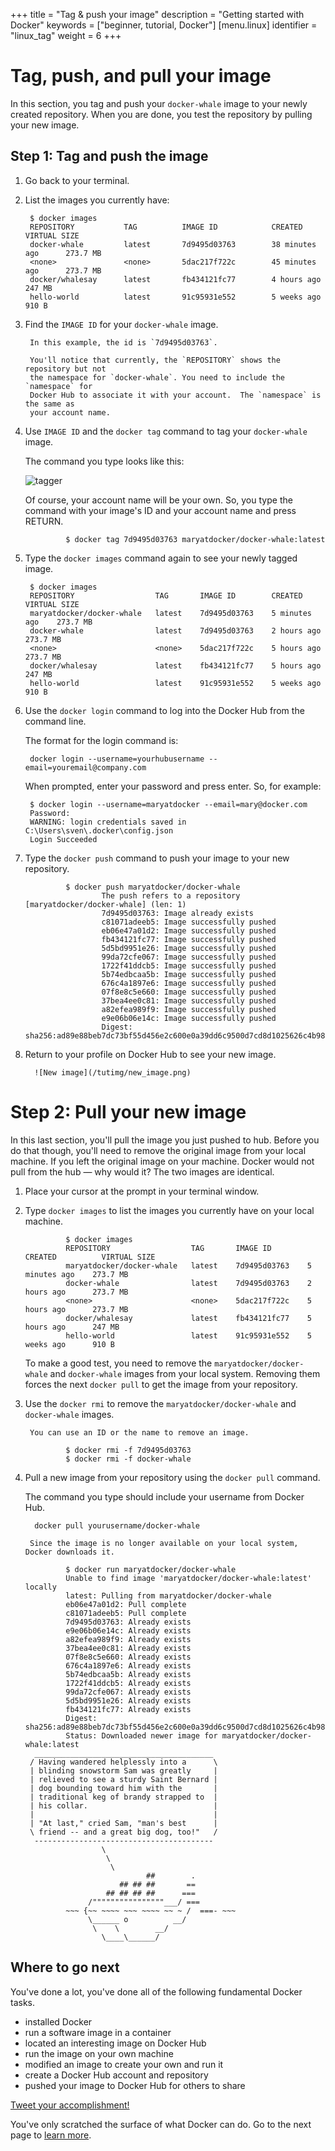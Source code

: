 +++
title = "Tag & push your image"
description = "Getting started with Docker"
keywords = ["beginner, tutorial, Docker"]
[menu.linux]
identifier = "linux_tag"
weight = 6
+++

# Tag, push, and pull your image

In this section, you tag and push your `docker-whale` image to your newly
created repository. When you are done, you test the repository by pulling your
new image.

## Step 1: Tag and push the image

1. Go back to your terminal.

2. List the images you currently have:

        $ docker images
        REPOSITORY           TAG          IMAGE ID            CREATED             VIRTUAL SIZE
        docker-whale         latest       7d9495d03763        38 minutes ago      273.7 MB
        <none>               <none>       5dac217f722c        45 minutes ago      273.7 MB
        docker/whalesay      latest       fb434121fc77        4 hours ago         247 MB
        hello-world          latest       91c95931e552        5 weeks ago         910 B

3. Find the `IMAGE ID` for your `docker-whale` image.

        In this example, the id is `7d9495d03763`.

        You'll notice that currently, the `REPOSITORY` shows the repository but not
        the namespace for `docker-whale`. You need to include the `namespace` for
        Docker Hub to associate it with your account.  The `namespace` is the same as
        your account name.

4. Use `IMAGE ID` and the `docker tag` command to tag your `docker-whale` image.

    The command you type looks like this:

     ![tagger](/tutimg/tagger.png)

    Of course, your account name will be your own. So, you type the command with
    your image's ID and your account name and press RETURN.

                $ docker tag 7d9495d03763 maryatdocker/docker-whale:latest
        
5. Type the `docker images` command again to see your newly tagged image.

        $ docker images
        REPOSITORY                  TAG       IMAGE ID        CREATED          VIRTUAL SIZE
        maryatdocker/docker-whale   latest    7d9495d03763    5 minutes ago    273.7 MB
        docker-whale                latest    7d9495d03763    2 hours ago      273.7 MB
        <none>                      <none>    5dac217f722c    5 hours ago      273.7 MB
        docker/whalesay             latest    fb434121fc77    5 hours ago      247 MB
        hello-world                 latest    91c95931e552    5 weeks ago      910 B

6. Use the `docker login` command to log into the Docker Hub from the command line.

    The format for the login command is:

        docker login --username=yourhubusername --email=youremail@company.com

    When prompted, enter your password and press enter. So, for example:

        $ docker login --username=maryatdocker --email=mary@docker.com
        Password:
        WARNING: login credentials saved in C:\Users\sven\.docker\config.json
        Login Succeeded

7. Type the `docker push` command to push your image to your new repository.

                $ docker push maryatdocker/docker-whale
                        The push refers to a repository [maryatdocker/docker-whale] (len: 1)
                        7d9495d03763: Image already exists
                        c81071adeeb5: Image successfully pushed
                        eb06e47a01d2: Image successfully pushed
                        fb434121fc77: Image successfully pushed
                        5d5bd9951e26: Image successfully pushed
                        99da72cfe067: Image successfully pushed
                        1722f41ddcb5: Image successfully pushed
                        5b74edbcaa5b: Image successfully pushed
                        676c4a1897e6: Image successfully pushed
                        07f8e8c5e660: Image successfully pushed
                        37bea4ee0c81: Image successfully pushed
                        a82efea989f9: Image successfully pushed
                        e9e06b06e14c: Image successfully pushed
                        Digest: sha256:ad89e88beb7dc73bf55d456e2c600e0a39dd6c9500d7cd8d1025626c4b985011
                        
8. Return to your profile on Docker Hub to see your new image.

         ![New image](/tutimg/new_image.png)
        
# Step 2: Pull your new image

In this last section, you'll pull the image you just pushed to hub. Before you
do that though, you'll need to remove the original image from your local
machine. If you left the original image on your machine. Docker would not pull
from the hub &mdash; why would it? The two images are identical.

1. Place your cursor at the prompt in your terminal window.

2. Type `docker images` to list the images you currently have on your local machine.

                $ docker images
                REPOSITORY                  TAG       IMAGE ID        CREATED          VIRTUAL SIZE
                maryatdocker/docker-whale   latest    7d9495d03763    5 minutes ago    273.7 MB
                docker-whale                latest    7d9495d03763    2 hours ago      273.7 MB
                <none>                      <none>    5dac217f722c    5 hours ago      273.7 MB
                docker/whalesay             latest    fb434121fc77    5 hours ago      247 MB
                hello-world                 latest    91c95931e552    5 weeks ago      910 B

    To make a good test, you need to remove the `maryatdocker/docker-whale` and
   `docker-whale` images from your local system. Removing them forces the next
   `docker pull` to get the image from your repository.

3. Use the `docker rmi` to remove the `maryatdocker/docker-whale` and `docker-whale`
images.

        You can use an ID or the name to remove an image.

                $ docker rmi -f 7d9495d03763
                $ docker rmi -f docker-whale
                
4. Pull a new image from your repository using the `docker pull` command.

    The command you type should include your username from Docker Hub.

         docker pull yourusername/docker-whale

        Since the image is no longer available on your local system, Docker downloads it.

                $ docker run maryatdocker/docker-whale
                Unable to find image 'maryatdocker/docker-whale:latest' locally
                latest: Pulling from maryatdocker/docker-whale
                eb06e47a01d2: Pull complete
                c81071adeeb5: Pull complete
                7d9495d03763: Already exists
                e9e06b06e14c: Already exists
                a82efea989f9: Already exists
                37bea4ee0c81: Already exists
                07f8e8c5e660: Already exists
                676c4a1897e6: Already exists
                5b74edbcaa5b: Already exists
                1722f41ddcb5: Already exists
                99da72cfe067: Already exists
                5d5bd9951e26: Already exists
                fb434121fc77: Already exists
                Digest: sha256:ad89e88beb7dc73bf55d456e2c600e0a39dd6c9500d7cd8d1025626c4b985011
                Status: Downloaded newer image for maryatdocker/docker-whale:latest
         ________________________________________
        / Having wandered helplessly into a      \
        | blinding snowstorm Sam was greatly     |
        | relieved to see a sturdy Saint Bernard |
        | dog bounding toward him with the       |
        | traditional keg of brandy strapped to  |
        | his collar.                            |
        |                                        |
        | "At last," cried Sam, "man's best      |
        \ friend -- and a great big dog, too!"   /
         ----------------------------------------
                        \
                         \
                          \
                                  ##        .            
                            ## ## ##       ==            
                         ## ## ## ##      ===            
                     /""""""""""""""""___/ ===        
                ~~~ {~~ ~~~~ ~~~ ~~~~ ~~ ~ /  ===- ~~~   
                     \______ o          __/            
                      \    \        __/             
                        \____\______/   

## Where to go next

You've done a lot, you've done all of the following fundamental Docker tasks.

* installed Docker
* run a software image in a container
* located an interesting image on Docker Hub
* run the image on your own machine
* modified an image to create your own and run it
* create a Docker Hub account and repository
* pushed your image to Docker Hub for others to share

<a href="https://twitter.com/intent/tweet?button_hashtag=dockerdocs&text=Just%20ran%20a%20container%20with%20an%20image%20I%20built.%20Find%20it%20on%20%23dockerhub.%20Build%20your%20own%3A%20http%3A%2F%2Fgoo.gl%2FMUi7cA" class="twitter-hashtag-button" data-size="large" data-related="docker" target="_blank">Tweet your accomplishment!</a>
<script>!function(d,s,id){var js,fjs=d.getElementsByTagName(s)[0],p=/^http:/.test(d.location)?'http':'https';if(!d.getElementById(id)){js=d.createElement(s);js.id=id;js.src=p+'://platform.twitter.com/widgets.js';fjs.parentNode.insertBefore(js,fjs);}}(document, 'script', 'twitter-wjs');</script>

You've only scratched the surface of what Docker can do. Go to the next page to [learn more](/linux/last_page).

&nbsp;
